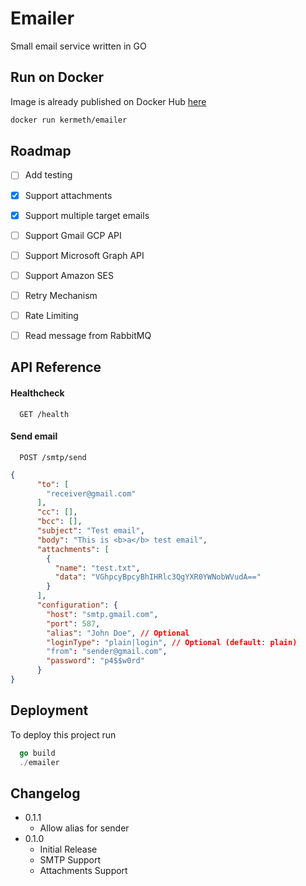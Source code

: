 
# Emailer

Small email service written in GO

## Run on Docker
Image is already published on Docker Hub [here](https://hub.docker.com/r/kermeth/emailer)

```bash 
docker run kermeth/emailer
```

## Roadmap

* [ ]  Add testing
* [x]  Support attachments
* [x]  Support multiple target emails
* [ ]  Support Gmail GCP API
* [ ]  Support Microsoft Graph API
* [ ]  Support Amazon SES
* [ ]  Retry Mechanism
* [ ]  Rate Limiting
* [ ]  Read message from RabbitMQ


## API Reference

#### Healthcheck

```http
  GET /health
```

#### Send email

```http
  POST /smtp/send
```

```json lines
{
      "to": [
        "receiver@gmail.com"
      ],
      "cc": [],
      "bcc": [],
      "subject": "Test email",
      "body": "This is <b>a</b> test email",
      "attachments": [
        {
          "name": "test.txt",
          "data": "VGhpcyBpcyBhIHRlc3QgYXR0YWNobWVudA=="
        }
      ],
      "configuration": {
        "host": "smtp.gmail.com",
        "port": 587,
        "alias": "John Doe", // Optional
        "loginType": "plain|login", // Optional (default: plain)
        "from": "sender@gmail.com",
        "password": "p4$$w0rd"
      }
}
```

## Deployment

To deploy this project run

```go
  go build
  ./emailer
```

## Changelog

- 0.1.1
  - Allow alias for sender
- 0.1.0
  - Initial Release
  - SMTP Support
  - Attachments Support

